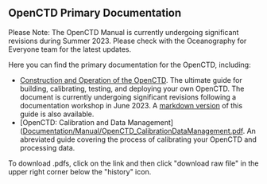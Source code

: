 ## OpenCTD Primary Documentation

Please Note: The OpenCTD Manual is currently undergoing significant revisions during Summer 2023. Please check with the Oceanography for Everyone team for the latest updates.  

Here you can find the primary documentation for the OpenCTD, including:

- [Construction and Operation of the OpenCTD]([Documentation/Manual/OpenCTD_ConstructionOperation.pdf](https://github.com/OceanographyforEveryone/OpenCTD/blob/main/Documentation/Manual/OpenCTD_ConstructionOperation.pdf)). The ultimate guide for building, calibrating, testing, and deploying your own OpenCTD. The document is currently undergoing significant revisions following a documentation workshop in June 2023. A [markdown version]([Documentation/Manual/OpenCTD_ConstructionOperation.md](https://github.com/OceanographyforEveryone/OpenCTD/blob/main/Documentation/Manual/OpenCTD_ConstructionOperation.md)) of this guide is also available. 
- [OpenCTD: Calibration and Data Management]([Documentation/Manual/OpenCTD_CalibrationDataManagement.pdf](https://github.com/OceanographyforEveryone/OpenCTD/blob/main/Documentation/Manual/OpenCTD_CalibrationDataManagement.pdf). An abreviated guide covering the process of calibrating your OpenCTD and processing data. 

To download .pdfs, click on the link and then click "download raw file" in the upper right corner below the "history" icon. 
